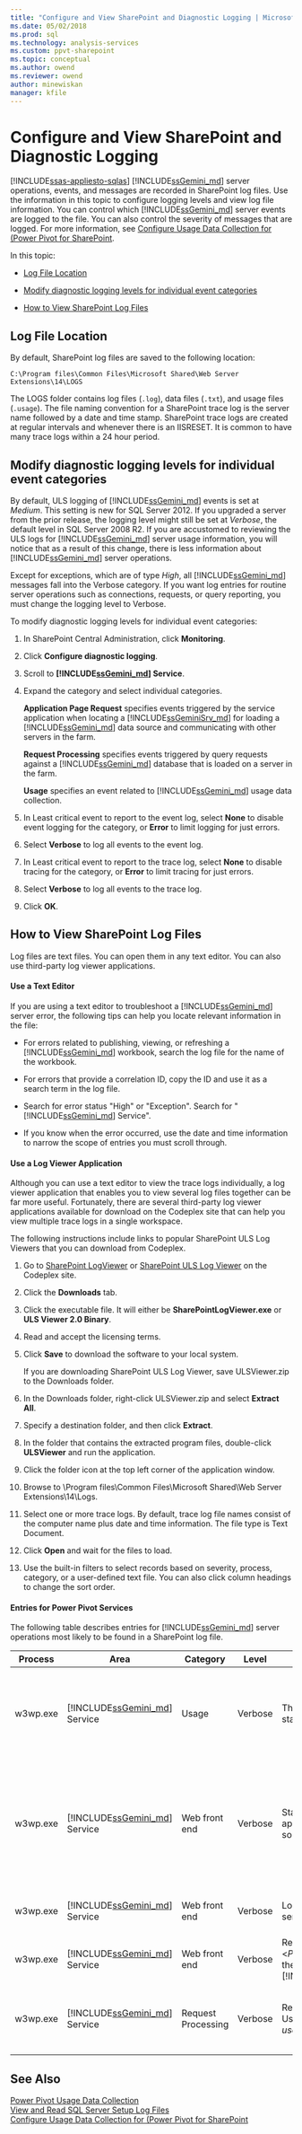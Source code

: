 ```yaml
---
title: "Configure and View SharePoint and Diagnostic Logging | Microsoft Docs"
ms.date: 05/02/2018
ms.prod: sql
ms.technology: analysis-services
ms.custom: ppvt-sharepoint
ms.topic: conceptual
ms.author: owend
ms.reviewer: owend
author: minewiskan
manager: kfile
---
```

# Configure and View SharePoint and Diagnostic Logging
[!INCLUDE[ssas-appliesto-sqlas](../../includes/ssas-appliesto-sqlas.md)]
  [!INCLUDE[ssGemini_md](../../includes/ssgemini-md.md)] server operations, events, and messages are recorded in SharePoint log files. Use the information in this topic to configure logging levels and view log file information. You can control which [!INCLUDE[ssGemini_md](../../includes/ssgemini-md.md)] server events are logged to the file. You can also control the severity of messages that are logged. For more information, see [Configure Usage Data Collection for &#40;Power Pivot for SharePoint](../../analysis-services/power-pivot-sharepoint/configure-usage-data-collection-for-power-pivot-for-sharepoint.md).  
  
 In this topic:  
  
-   [Log File Location](#bkmk_filelocation)  
  
-   [Modify diagnostic logging levels for individual event categories](#bkmk_modifyloglevels)  
  
-   [How to View SharePoint Log Files](#bkmk_how2viewlogfiles)  
  
##  <a name="bkmk_filelocation"></a> Log File Location  
 By default, SharePoint log files are saved to the following location:  
  
 `C:\Program files\Common Files\Microsoft Shared\Web Server Extensions\14\LOGS`  
  
 The LOGS folder contains log files (`.log`), data files (`.txt`), and usage files (`.usage`). The file naming convention for a SharePoint trace log is the server name followed by a date and time stamp. SharePoint trace logs are created at regular intervals and whenever there is an IISRESET. It is common to have many trace logs within a 24 hour period.  
  
##  <a name="bkmk_modifyloglevels"></a> Modify diagnostic logging levels for individual event categories  
 By default, ULS logging of [!INCLUDE[ssGemini_md](../../includes/ssgemini-md.md)] events is set at *Medium*. This setting is new for SQL Server 2012. If you upgraded a server from the prior release, the logging level might still be set at *Verbose*, the default level in SQL Server 2008 R2. If you are accustomed to reviewing the ULS logs for [!INCLUDE[ssGemini_md](../../includes/ssgemini-md.md)] server usage information, you will notice that as a result of this change, there is less information about [!INCLUDE[ssGemini_md](../../includes/ssgemini-md.md)] server operations.  
  
 Except for exceptions, which are of type *High*, all [!INCLUDE[ssGemini_md](../../includes/ssgemini-md.md)] messages fall into the Verbose category. If you want log entries for routine server operations such as connections, requests, or query reporting, you must change the logging level to Verbose.  
  
 To modify diagnostic logging levels for individual event categories:  
  
1.  In SharePoint Central Administration, click **Monitoring**.  
  
2.  Click **Configure diagnostic logging**.  
  
3.  Scroll to **[!INCLUDE[ssGemini_md](../../includes/ssgemini-md.md)] Service**.  
  
4.  Expand the category and select individual categories.  
  
     **Application Page Request** specifies events triggered by the service application when locating a [!INCLUDE[ssGeminiSrv_md](../../includes/ssgeminisrv-md.md)] for loading a [!INCLUDE[ssGemini_md](../../includes/ssgemini-md.md)] data source and communicating with other servers in the farm.  
  
     **Request Processing** specifies events triggered by query requests against a [!INCLUDE[ssGemini_md](../../includes/ssgemini-md.md)] database that is loaded on a server in the farm.  
  
     **Usage** specifies an event related to [!INCLUDE[ssGemini_md](../../includes/ssgemini-md.md)] usage data collection.  
  
5.  In Least critical event to report to the event log, select **None** to disable event logging for the category, or **Error** to limit logging for just errors.  
  
6.  Select **Verbose** to log all events to the event log.  
  
7.  In Least critical event to report to the trace log, select **None** to disable tracing for the category, or **Error** to limit tracing for just errors.  
  
8.  Select **Verbose** to log all events to the trace log.  
  
9. Click **OK**.  
  
##  <a name="bkmk_how2viewlogfiles"></a> How to View SharePoint Log Files  
 Log files are text files. You can open them in any text editor. You can also use third-party log viewer applications.  
  
#### Use a Text Editor  
 If you are using a text editor to troubleshoot a [!INCLUDE[ssGemini_md](../../includes/ssgemini-md.md)] server error, the following tips can help you locate relevant information in the file:  
  
-   For errors related to publishing, viewing, or refreshing a [!INCLUDE[ssGemini_md](../../includes/ssgemini-md.md)] workbook, search the log file for the name of the workbook.  
  
-   For errors that provide a correlation ID, copy the ID and use it as a search term in the log file.  
  
-   Search for error status "High" or "Exception". Search for "[!INCLUDE[ssGemini_md](../../includes/ssgemini-md.md)] Service".  
  
-   If you know when the error occurred, use the date and time information to narrow the scope of entries you must scroll through.  
  
#### Use a Log Viewer Application  
 Although you can use a text editor to view the trace logs individually, a log viewer application that enables you to view several log files together can be far more useful. Fortunately, there are several third-party log viewer applications available for download on the Codeplex site that can help you view multiple trace logs in a single workspace.  
  
 The following instructions include links to popular SharePoint ULS Log Viewers that you can download from Codeplex.  
  
1.  Go to [SharePoint LogViewer](http://sharepointlogviewer.codeplex.com) or [SharePoint ULS Log Viewer](http://go.microsoft.com/fwlink/?LinkId=150052) on the Codeplex site.  
  
2.  Click the **Downloads** tab.  
  
3.  Click the executable file. It will either be **SharePointLogViewer.exe** or **ULS Viewer 2.0 Binary**.  
  
4.  Read and accept the licensing terms.  
  
5.  Click **Save** to download the software to your local system.  
  
     If you are downloading SharePoint ULS Log Viewer, save ULSViewer.zip to the Downloads folder.  
  
6.  In the Downloads folder, right-click ULSViewer.zip and select **Extract All**.  
  
7.  Specify a destination folder, and then click **Extract**.  
  
8.  In the folder that contains the extracted program files, double-click **ULSViewer** and run the application.  
  
9. Click the folder icon at the top left corner of the application window.  
  
10. Browse to \Program files\Common Files\Microsoft Shared\Web Server Extensions\14\Logs.  
  
11. Select one or more trace logs. By default, trace log file names consist of the computer name plus date and time information. The file type is Text Document.  
  
12. Click **Open** and wait for the files to load.  
  
13. Use the built-in filters to select records based on severity, process, category, or a user-defined text file. You can also click column headings to change the sort order.  
  
#### Entries for Power Pivot Services  
 The following table describes entries for [!INCLUDE[ssGemini_md](../../includes/ssgemini-md.md)] server operations most likely to be found in a SharePoint log file.  
  
|Process|Area|Category|Level|Message|Details|  
|-------------|----------|--------------|-----------|-------------|-------------|  
|w3wp.exe|[!INCLUDE[ssGemini_md](../../includes/ssgemini-md.md)] Service|Usage|Verbose|There are no current request statistics, nothing to log.|At predefined intervals, the service reports query response statistics as a usage event to the usage data collection system. This message indicates there were no query statistics to report.|  
|w3wp.exe|[!INCLUDE[ssGemini_md](../../includes/ssgemini-md.md)] Service|Web front end|Verbose|Starting to locate an application server for data source=\<*path*>|When it receives a connection request, the [!INCLUDE[ssGemini_md](../../includes/ssgemini-md.md)] service identifies an available [!INCLUDE[ssGeminiSrv_md](../../includes/ssgeminisrv-md.md)] to handle the request. If there is only one server in the farm, the local server accepts the request in all cases.|  
|w3wp.exe|[!INCLUDE[ssGemini_md](../../includes/ssgemini-md.md)] Service|Web front end|Verbose|Locating the application server succeeded.|The request was allocated to a [!INCLUDE[ssGemini_md](../../includes/ssgemini-md.md)] service application.|  
|w3wp.exe|[!INCLUDE[ssGemini_md](../../includes/ssgemini-md.md)] Service|Web front end|Verbose|Redirecting request for the \<*PowerPivotdata source*> to the [!INCLUDE[ssGeminiSrv_md](../../includes/ssgeminisrv-md.md)].|The request was forwarded to the [!INCLUDE[ssGeminiSrv_md](../../includes/ssgeminisrv-md.md)].|  
|w3wp.exe|[!INCLUDE[ssGemini_md](../../includes/ssgemini-md.md)] Service|Request Processing|Verbose|Redirecting request for UserName\<*SharePoint user*> to the database|An impersonated connection to the [!INCLUDE[ssGemini_md](../../includes/ssgemini-md.md)] data source was created on behalf of the SharePoint user.|  
  
## See Also  
 [Power Pivot Usage Data Collection](../../analysis-services/power-pivot-sharepoint/power-pivot-usage-data-collection.md)   
 [View and Read SQL Server Setup Log Files](../../database-engine/install-windows/view-and-read-sql-server-setup-log-files.md)   
 [Configure Usage Data Collection for &#40;Power Pivot for SharePoint](../../analysis-services/power-pivot-sharepoint/configure-usage-data-collection-for-power-pivot-for-sharepoint.md)  
  
  
